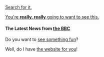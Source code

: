 [Search for it.](https://www.google.com)




[You're **really, really** going to want to see this.](https://www.dailykitten.com)




#### The Latest News from [the BBC](https://www.bbc.com/news)




Do you want to [see something fun][a fun place]?

Well, do I have [the website for you][another fun place]!

[a fun place]: https://www.zombo.com
[another fun place]: https://www.stumbleupon.com
